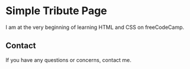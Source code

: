 # Simple Tribute Page

I am at the very beginning of learning HTML and CSS on freeCodeCamp.

## Contact

If you have any questions or concerns, contact me.

